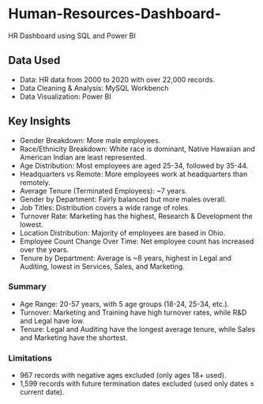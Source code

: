 # Human-Resources-Dashboard-
HR Dashboard using SQL and Power BI

## Data Used
- Data: HR data from 2000 to 2020 with over 22,000 records.
- Data Cleaning & Analysis: MySQL Workbench
- Data Visualization: Power BI

## Key Insights
- Gender Breakdown: More male employees.
- Race/Ethnicity Breakdown: White race is dominant, Native Hawaiian and American Indian are least represented.
- Age Distribution: Most employees are aged 25-34, followed by 35-44.
- Headquarters vs Remote: More employees work at headquarters than remotely.
- Average Tenure (Terminated Employees): ~7 years.
- Gender by Department: Fairly balanced but more males overall.
- Job Titles: Distribution covers a wide range of roles.
- Turnover Rate: Marketing has the highest, Research & Development the lowest.
- Location Distribution: Majority of employees are based in Ohio.
- Employee Count Change Over Time: Net employee count has increased over the years.
- Tenure by Department: Average is ~8 years, highest in Legal and Auditing, lowest in Services, Sales, and Marketing.

### Summary 
- Age Range: 20-57 years, with 5 age groups (18-24, 25-34, etc.).
- Turnover: Marketing and Training have high turnover rates, while R&D and Legal have low.
- Tenure: Legal and Auditing have the longest average tenure, while Sales and Marketing have the shortest.
  
### Limitations
- 967 records with negative ages excluded (only ages 18+ used).
- 1,599 records with future termination dates excluded (used only dates ≤ current date).
